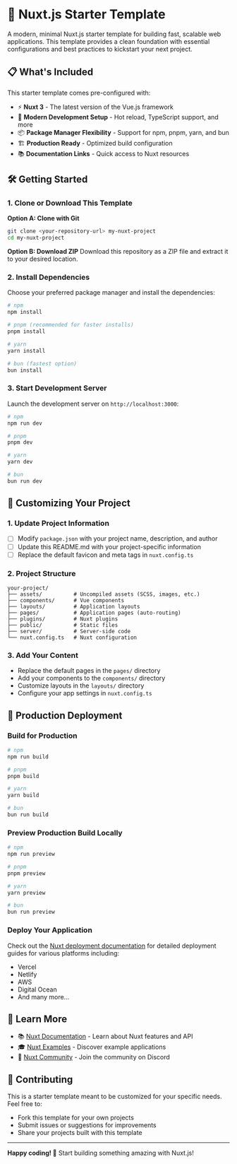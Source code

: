 # 🚀 Nuxt.js Starter Template

A modern, minimal Nuxt.js starter template for building fast, scalable web applications. This template provides a clean foundation with essential configurations and best practices to kickstart your next project.

## 📋 What's Included

This starter template comes pre-configured with:
- ⚡ **Nuxt 3** - The latest version of the Vue.js framework
- 🎨 **Modern Development Setup** - Hot reload, TypeScript support, and more
- 📦 **Package Manager Flexibility** - Support for npm, pnpm, yarn, and bun
- 🏗️ **Production Ready** - Optimized build configuration
- 📚 **Documentation Links** - Quick access to Nuxt resources

## 🛠️ Getting Started

### 1. Clone or Download This Template

**Option A: Clone with Git**
```bash
git clone <your-repository-url> my-nuxt-project
cd my-nuxt-project
```

**Option B: Download ZIP**
Download this repository as a ZIP file and extract it to your desired location.

### 2. Install Dependencies

Choose your preferred package manager and install the dependencies:

```bash
# npm
npm install

# pnpm (recommended for faster installs)
pnpm install

# yarn
yarn install

# bun (fastest option)
bun install
```

### 3. Start Development Server

Launch the development server on `http://localhost:3000`:

```bash
# npm
npm run dev

# pnpm
pnpm dev

# yarn
yarn dev

# bun
bun run dev
```

## 🎯 Customizing Your Project

### 1. Update Project Information
- [ ] Modify `package.json` with your project name, description, and author
- [ ] Update this README.md with your project-specific information
- [ ] Replace the default favicon and meta tags in `nuxt.config.ts`

### 2. Project Structure
```
your-project/
├── assets/          # Uncompiled assets (SCSS, images, etc.)
├── components/      # Vue components
├── layouts/         # Application layouts
├── pages/           # Application pages (auto-routing)
├── plugins/         # Nuxt plugins
├── public/          # Static files
├── server/          # Server-side code
└── nuxt.config.ts   # Nuxt configuration
```

### 3. Add Your Content
- Replace the default pages in the `pages/` directory
- Add your components to the `components/` directory
- Customize layouts in the `layouts/` directory
- Configure your app settings in `nuxt.config.ts`

## 🚀 Production Deployment

### Build for Production

```bash
# npm
npm run build

# pnpm
pnpm build

# yarn
yarn build

# bun
bun run build
```

### Preview Production Build Locally

```bash
# npm
npm run preview

# pnpm
pnpm preview

# yarn
yarn preview

# bun
bun run preview
```

### Deploy Your Application
Check out the [Nuxt deployment documentation](https://nuxt.com/docs/getting-started/deployment) for detailed deployment guides for various platforms including:
- Vercel
- Netlify
- AWS
- Digital Ocean
- And many more...

## 📖 Learn More

- 📚 [Nuxt Documentation](https://nuxt.com/docs/getting-started/introduction) - Learn about Nuxt features and API
- 🎓 [Nuxt Examples](https://nuxt.com/docs/examples) - Discover example applications
- 💬 [Nuxt Community](https://discord.nuxt.com) - Join the community on Discord

## 🤝 Contributing

This is a starter template meant to be customized for your specific needs. Feel free to:
- Fork this template for your own projects
- Submit issues or suggestions for improvements
- Share your projects built with this template

---

**Happy coding! 🎉** Start building something amazing with Nuxt.js!
